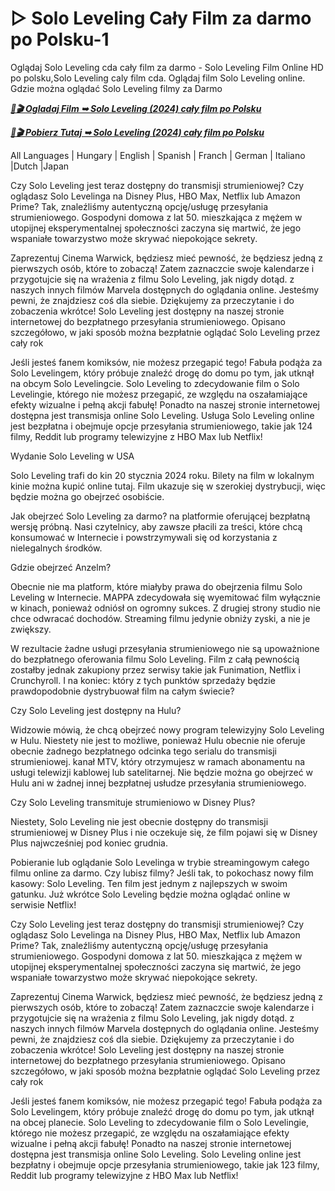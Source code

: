 # ▷ Solo Leveling Cały Film za darmo po Polsku-1


Oglądaj Solo Leveling cda cały film za darmo - Solo Leveling Film Online HD po polsku,Solo Leveling caly film cda. Oglądaj film Solo Leveling online. Gdzie można oglądać Solo Leveling filmy za Darmo

<p><b><I><a href="http://r-movies.com/pl/movie/1357633/solo-leveling-reawakening-gitubdispl">📀🎬 Ogladaj Film ➥ Solo Leveling (2024) cały film po Polsku</a></I></b></p>

<p><b><I><a href="http://r-movies.com/pl/movie/1357633/solo-leveling-reawakening-gitubdispl">📀🎬 Pobierz Tutaj ➥ Solo Leveling (2024) cały film po Polsku</a></I></b></p>

All Languages | Hungary | English | Spanish | Franch | German | Italiano |Dutch |Japan

Czy Solo Leveling jest teraz dostępny do transmisji strumieniowej? Czy oglądasz Solo Levelinga na Disney Plus, HBO Max, Netflix lub Amazon Prime? Tak, znaleźliśmy autentyczną opcję/usługę przesyłania strumieniowego. Gospodyni domowa z lat 50. mieszkająca z mężem w utopijnej eksperymentalnej społeczności zaczyna się martwić, że jego wspaniałe towarzystwo może skrywać niepokojące sekrety.

Zaprezentuj Cinema Warwick, będziesz mieć pewność, że będziesz jedną z pierwszych osób, które to zobaczą! Zatem zaznaczcie swoje kalendarze i przygotujcie się na wrażenia z filmu Solo Leveling, jak nigdy dotąd. z naszych innych filmów Marvela dostępnych do oglądania online. Jesteśmy pewni, że znajdziesz coś dla siebie. Dziękujemy za przeczytanie i do zobaczenia wkrótce! Solo Leveling jest dostępny na naszej stronie internetowej do bezpłatnego przesyłania strumieniowego. Opisano szczegółowo, w jaki sposób można bezpłatnie oglądać Solo Leveling przez cały rok

Jeśli jesteś fanem komiksów, nie możesz przegapić tego! Fabuła podąża za Solo Levelingem, który próbuje znaleźć drogę do domu po tym, jak utknął na obcym Solo Levelingcie. Solo Leveling to zdecydowanie film o Solo Levelingie, którego nie możesz przegapić, ze względu na oszałamiające efekty wizualne i pełną akcji fabułę! Ponadto na naszej stronie internetowej dostępna jest transmisja online Solo Leveling. Usługa Solo Leveling online jest bezpłatna i obejmuje opcje przesyłania strumieniowego, takie jak 124 filmy, Reddit lub programy telewizyjne z HBO Max lub Netflix!

Wydanie Solo Leveling w USA

Solo Leveling trafi do kin 20 stycznia 2024 roku. Bilety na film w lokalnym kinie można kupić online tutaj. Film ukazuje się w szerokiej dystrybucji, więc będzie można go obejrzeć osobiście.

Jak obejrzeć Solo Leveling za darmo? na platformie oferującej bezpłatną wersję próbną. Nasi czytelnicy, aby zawsze płacili za treści, które chcą konsumować w Internecie i powstrzymywali się od korzystania z nielegalnych środków.

Gdzie obejrzeć Anzelm?

Obecnie nie ma platform, które miałyby prawa do obejrzenia filmu Solo Leveling w Internecie. MAPPA zdecydowała się wyemitować film wyłącznie w kinach, ponieważ odniósł on ogromny sukces. Z drugiej strony studio nie chce odwracać dochodów. Streaming filmu jedynie obniży zyski, a nie je zwiększy.

W rezultacie żadne usługi przesyłania strumieniowego nie są upoważnione do bezpłatnego oferowania filmu Solo Leveling. Film z całą pewnością zostałby jednak zakupiony przez serwisy takie jak Funimation, Netflix i Crunchyroll. I na koniec: który z tych punktów sprzedaży będzie prawdopodobnie dystrybuował film na całym świecie?

Czy Solo Leveling jest dostępny na Hulu?

Widzowie mówią, że chcą obejrzeć nowy program telewizyjny Solo Leveling w Hulu. Niestety nie jest to możliwe, ponieważ Hulu obecnie nie oferuje obecnie żadnego bezpłatnego odcinka tego serialu do transmisji strumieniowej. kanał MTV, który otrzymujesz w ramach abonamentu na usługi telewizji kablowej lub satelitarnej. Nie będzie można go obejrzeć w Hulu ani w żadnej innej bezpłatnej usłudze przesyłania strumieniowego.

Czy Solo Leveling transmituje strumieniowo w Disney Plus?

Niestety, Solo Leveling nie jest obecnie dostępny do transmisji strumieniowej w Disney Plus i nie oczekuje się, że film pojawi się w Disney Plus najwcześniej pod koniec grudnia.

Pobieranie lub oglądanie Solo Levelinga w trybie streamingowym całego filmu online za darmo. Czy lubisz filmy? Jeśli tak, to pokochasz nowy film kasowy: Solo Leveling. Ten film jest jednym z najlepszych w swoim gatunku. Już wkrótce Solo Leveling będzie można oglądać online w serwisie Netflix!

Czy Solo Leveling jest teraz dostępny do transmisji strumieniowej? Czy oglądasz Solo Levelinga na Disney Plus, HBO Max, Netflix lub Amazon Prime? Tak, znaleźliśmy autentyczną opcję/usługę przesyłania strumieniowego. Gospodyni domowa z lat 50. mieszkająca z mężem w utopijnej eksperymentalnej społeczności zaczyna się martwić, że jego wspaniałe towarzystwo może skrywać niepokojące sekrety.

Zaprezentuj Cinema Warwick, będziesz mieć pewność, że będziesz jedną z pierwszych osób, które to zobaczą! Zatem zaznaczcie swoje kalendarze i przygotujcie się na wrażenia z filmu Solo Leveling, jak nigdy dotąd. z naszych innych filmów Marvela dostępnych do oglądania online. Jesteśmy pewni, że znajdziesz coś dla siebie. Dziękujemy za przeczytanie i do zobaczenia wkrótce! Solo Leveling jest dostępny na naszej stronie internetowej do bezpłatnego przesyłania strumieniowego. Opisano szczegółowo, w jaki sposób można bezpłatnie oglądać Solo Leveling przez cały rok

Jeśli jesteś fanem komiksów, nie możesz przegapić tego! Fabuła podąża za Solo Levelingem, który próbuje znaleźć drogę do domu po tym, jak utknął na obcej planecie. Solo Leveling to zdecydowanie film o Solo Levelingie, którego nie możesz przegapić, ze względu na oszałamiające efekty wizualne i pełną akcji fabułę! Ponadto na naszej stronie internetowej dostępna jest transmisja online Solo Leveling. Solo Leveling online jest bezpłatny i obejmuje opcje przesyłania strumieniowego, takie jak 123 filmy, Reddit lub programy telewizyjne z HBO Max lub Netflix!
